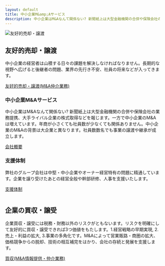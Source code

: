 ```yaml
---
layout: default
title: 中小企業M&amp;Aサービス
description: 中小企業はM&Aなんて関係ない? 新聞紙上は大型金融機関の合併や保険会社の業務提携、大手ライバル企業の株式取得などを報じます。一方で中小企業のM&Aは増えています。年商が小さくても社員数が少なくても関係ありません。中小企業のM&Aの背景は大企業と異なります。社員数数名でも事業の譲渡や継承が成立します。
---
```


<div class="uk-container-expand">
<div class="uk-inline">
    <img src="{{ '/assets/images/home/bg-01@2x.png' | absolute_url }}" alt="友好的売却・譲渡">
    <div class="uk-position-center-right uk-overlay uk-overlay-default uk-width-1-2@m">
    <h2>友好的売却・譲渡</h2>
    <p class="uk-text-meta">中小企業の経営者は山積する日々の課題を解決しなければなりません。長期的な視野へ広げると後継者の問題、業界の先行き不安、社員の将来などが入ってきます。</p>
    <p class="uk-text-small"><a class="uk-button uk-button-primary" href="{{ '/business-transfer/' | absolute_url }}">友好的売却・譲渡(M&amp;A仲介業務)</a></p>
    </div>
</div>

<div class="uk-grid-collapse uk-child-width-1-2@s" uk-grid uk-height-match="target: > div > .uk-panel">
    <div>
        <div class="uk-light uk-background-primary uk-padding uk-panel">
            <h3>中小企業M&amp;Aサービス</h3>
            <p>中小企業はM&amp;Aなんて関係ない? 新聞紙上は大型金融機関の合併や保険会社の業務提携、大手ライバル企業の株式取得などを報じます。一方で中小企業のM&amp;Aは増えています。年商が小さくても社員数が少なくても関係ありません。中小企業のM&amp;Aの背景は大企業と異なります。社員数数名でも事業の譲渡や継承が成立します。</p>
            <p><a class="uk-button uk-button-default" href="{{ '/about/' | absolute_url }}">会社概要</a></p>
        </div>
    </div>
    <div>
        <div class="uk-dark uk-background-muted uk-padding uk-panel">
            <h3>支援体制</h3>
            <p>弊社のグループ会社は中堅・中小企業やオーナー経営特有の問題に精通しています。企業を譲り受けたあとの経営全般や幹部研修、人事を支援いたします。</p>
            <p><a class="uk-button uk-button-default" href="{{ '/support-system/' | absolute_url }}">支援体制</a></p>
        </div>
    </div>
</div>

<div class="uk-cover-container uk-height-viewport">
    <img src="{{ '/assets/images/home/bg-02@2x.png' | absolute_url }}" alt="" uk-cover>
    <div class="uk-overlay uk-overlay-primary uk-position-center-right uk-width-large">
    <h2>企業の買収・譲受</h2>
    <p class="uk-text-meta">企業買収・譲受には税務・財務以外のリスクがともないます。リスクを明確にして友好的に買収・譲受できれば3つ価値をもたします。1.経営戦略の早期実現, 2.売上・利益の拡大, 3.事業の多角化です。M&amp;Aによって営業販路・商圏の拡大、価格競争からの脱却、技術の相互補完をはかり、会社の存続と発展を支援します。</p>
    <p class="uk-text-small"><a class="uk-button uk-button-default" href="{{ '/acquisitions/' | absolute_url }}">買収(M&amp;A情報提供・仲介業務)</a></p>
</div>

</div>
